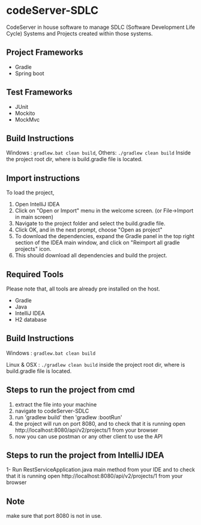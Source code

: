 # codeServer-SDLC

CodeServer in house software to manage SDLC (Software Development Life Cycle) Systems and Projects created within those systems. 

## Project Frameworks

* Gradle
* Spring boot

## Test Frameworks

* JUnit
* Mockito
* MockMvc

## Build Instructions

Windows : `gradlew.bat clean build`,
Others: `./gradlew clean build`
Inside the project root dir, where is build.gradle file is located.

## Import instructions
To load the project,
1. Open IntelliJ IDEA
2. Click on "Open or Import" menu in the welcome screen. (or File->Import in main screen)
3. Navigate to the project folder and select the build.gradle file.
4. Click OK, and in the next prompt, choose "Open as project"
5. To download the dependencies, expand the Gradle panel in the top right section of the IDEA main window,
and click on "Reimport all gradle projects" icon.
6. This should download all dependencies and build the project.

## Required Tools
Please note that, all tools are already pre installed on the host.

* Gradle
* Java
* IntelliJ IDEA
* H2 database

## Build Instructions

Windows : `gradlew.bat clean build`

Linux  &  OSX : `./gradlew clean build`
inside the project root dir, where is build.gradle file is located.
	

## Steps to run the project from cmd
1. extract the file into your machine 
2. navigate to codeServer-SDLC 
3. run 'gradlew build' then 'gradlew :bootRun' 
4. the project will run on port 8080, and to check that it is running open http://localhost:8080/api/v2/projects/1 from your browser 
5. now you can use postman or any other client to use the API

## Steps to run the project from IntelliJ IDEA
1- Run RestServiceApplication.java main method from your IDE and to check that it is running open http://localhost:8080/api/v2/projects/1 from your browser

## Note
make sure that port 8080 is not in use.
